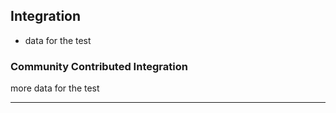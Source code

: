## Integration
- data for the test

### Community Contributed Integration
more data for the test
***
